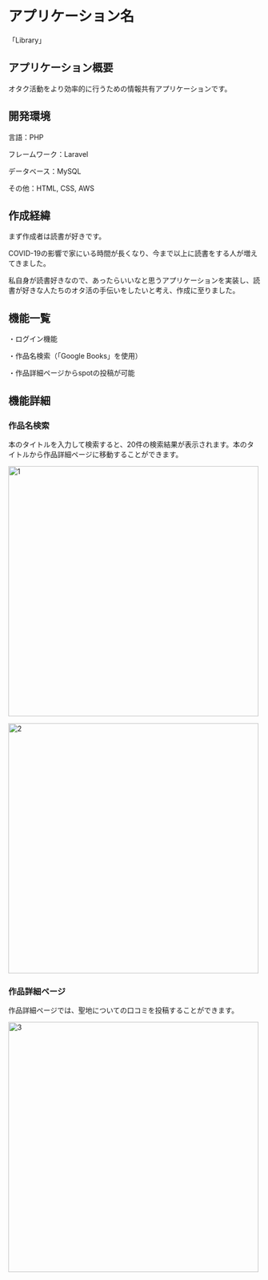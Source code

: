 # アプリケーション名

「Library」

## アプリケーション概要
オタク活動をより効率的に行うための情報共有アプリケーションです。

## 開発環境

<p>言語：PHP</p>
<p>フレームワーク：Laravel</p>
<p>データベース：MySQL</p>
<p>その他：HTML, CSS, AWS</p>

## 作成経緯

<p>まず作成者は読書が好きです。</p>
<p>COVID-19の影響で家にいる時間が長くなり、今まで以上に読書をする人が増えてきました。</p>
<p>私自身が読書好きなので、あったらいいなと思うアプリケーションを実装し、読書が好きな人たちのオタ活の手伝いをしたいと考え、作成に至りました。</p>

## 機能一覧

<p>・ログイン機能</p>
<p>・作品名検索（「Google Books」を使用）</p>
<p>・作品詳細ページからspotの投稿が可能</p>

## 機能詳細
### 作品名検索
本のタイトルを入力して検索すると、20件の検索結果が表示されます。本のタイトルから作品詳細ページに移動することができます。
<p><img width="500" alt="1" src="https://github.com/college2023/Portfolio/assets/124328837/15679446-f00d-4e2a-bcee-7325d1d4d706"></p>
<p><img width="500" alt="2" src="https://github.com/college2023/Portfolio/assets/124328837/164d6382-8581-4a37-9dfb-90ebfcce9a9a"></p>

### 作品詳細ページ
作品詳細ページでは、聖地についての口コミを投稿することができます。
<p><img width="500" alt="3" src="https://github.com/college2023/Portfolio/assets/124328837/f350c466-9220-4b6a-a31f-ef739f26befe"></p>
